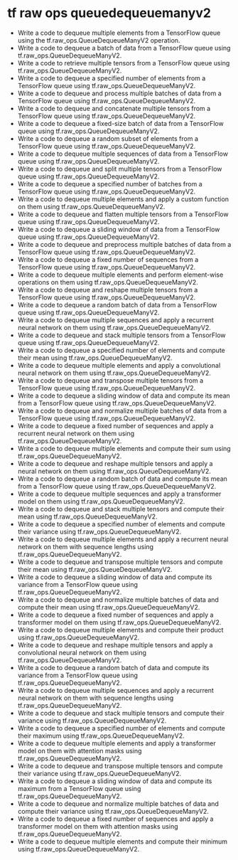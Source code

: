 # tf raw ops queuedequeuemanyv2

- Write a code to dequeue multiple elements from a TensorFlow queue using the tf.raw_ops.QueueDequeueManyV2 operation.
- Write a code to dequeue a batch of data from a TensorFlow queue using tf.raw_ops.QueueDequeueManyV2.
- Write a code to retrieve multiple tensors from a TensorFlow queue using tf.raw_ops.QueueDequeueManyV2.
- Write a code to dequeue a specified number of elements from a TensorFlow queue using tf.raw_ops.QueueDequeueManyV2.
- Write a code to dequeue and process multiple batches of data from a TensorFlow queue using tf.raw_ops.QueueDequeueManyV2.
- Write a code to dequeue and concatenate multiple tensors from a TensorFlow queue using tf.raw_ops.QueueDequeueManyV2.
- Write a code to dequeue a fixed-size batch of data from a TensorFlow queue using tf.raw_ops.QueueDequeueManyV2.
- Write a code to dequeue a random subset of elements from a TensorFlow queue using tf.raw_ops.QueueDequeueManyV2.
- Write a code to dequeue multiple sequences of data from a TensorFlow queue using tf.raw_ops.QueueDequeueManyV2.
- Write a code to dequeue and split multiple tensors from a TensorFlow queue using tf.raw_ops.QueueDequeueManyV2.
- Write a code to dequeue a specified number of batches from a TensorFlow queue using tf.raw_ops.QueueDequeueManyV2.
- Write a code to dequeue multiple elements and apply a custom function on them using tf.raw_ops.QueueDequeueManyV2.
- Write a code to dequeue and flatten multiple tensors from a TensorFlow queue using tf.raw_ops.QueueDequeueManyV2.
- Write a code to dequeue a sliding window of data from a TensorFlow queue using tf.raw_ops.QueueDequeueManyV2.
- Write a code to dequeue and preprocess multiple batches of data from a TensorFlow queue using tf.raw_ops.QueueDequeueManyV2.
- Write a code to dequeue a fixed number of sequences from a TensorFlow queue using tf.raw_ops.QueueDequeueManyV2.
- Write a code to dequeue multiple elements and perform element-wise operations on them using tf.raw_ops.QueueDequeueManyV2.
- Write a code to dequeue and reshape multiple tensors from a TensorFlow queue using tf.raw_ops.QueueDequeueManyV2.
- Write a code to dequeue a random batch of data from a TensorFlow queue using tf.raw_ops.QueueDequeueManyV2.
- Write a code to dequeue multiple sequences and apply a recurrent neural network on them using tf.raw_ops.QueueDequeueManyV2.
- Write a code to dequeue and stack multiple tensors from a TensorFlow queue using tf.raw_ops.QueueDequeueManyV2.
- Write a code to dequeue a specified number of elements and compute their mean using tf.raw_ops.QueueDequeueManyV2.
- Write a code to dequeue multiple elements and apply a convolutional neural network on them using tf.raw_ops.QueueDequeueManyV2.
- Write a code to dequeue and transpose multiple tensors from a TensorFlow queue using tf.raw_ops.QueueDequeueManyV2.
- Write a code to dequeue a sliding window of data and compute its mean from a TensorFlow queue using tf.raw_ops.QueueDequeueManyV2.
- Write a code to dequeue and normalize multiple batches of data from a TensorFlow queue using tf.raw_ops.QueueDequeueManyV2.
- Write a code to dequeue a fixed number of sequences and apply a recurrent neural network on them using tf.raw_ops.QueueDequeueManyV2.
- Write a code to dequeue multiple elements and compute their sum using tf.raw_ops.QueueDequeueManyV2.
- Write a code to dequeue and reshape multiple tensors and apply a neural network on them using tf.raw_ops.QueueDequeueManyV2.
- Write a code to dequeue a random batch of data and compute its mean from a TensorFlow queue using tf.raw_ops.QueueDequeueManyV2.
- Write a code to dequeue multiple sequences and apply a transformer model on them using tf.raw_ops.QueueDequeueManyV2.
- Write a code to dequeue and stack multiple tensors and compute their mean using tf.raw_ops.QueueDequeueManyV2.
- Write a code to dequeue a specified number of elements and compute their variance using tf.raw_ops.QueueDequeueManyV2.
- Write a code to dequeue multiple elements and apply a recurrent neural network on them with sequence lengths using tf.raw_ops.QueueDequeueManyV2.
- Write a code to dequeue and transpose multiple tensors and compute their mean using tf.raw_ops.QueueDequeueManyV2.
- Write a code to dequeue a sliding window of data and compute its variance from a TensorFlow queue using tf.raw_ops.QueueDequeueManyV2.
- Write a code to dequeue and normalize multiple batches of data and compute their mean using tf.raw_ops.QueueDequeueManyV2.
- Write a code to dequeue a fixed number of sequences and apply a transformer model on them using tf.raw_ops.QueueDequeueManyV2.
- Write a code to dequeue multiple elements and compute their product using tf.raw_ops.QueueDequeueManyV2.
- Write a code to dequeue and reshape multiple tensors and apply a convolutional neural network on them using tf.raw_ops.QueueDequeueManyV2.
- Write a code to dequeue a random batch of data and compute its variance from a TensorFlow queue using tf.raw_ops.QueueDequeueManyV2.
- Write a code to dequeue multiple sequences and apply a recurrent neural network on them with sequence lengths using tf.raw_ops.QueueDequeueManyV2.
- Write a code to dequeue and stack multiple tensors and compute their variance using tf.raw_ops.QueueDequeueManyV2.
- Write a code to dequeue a specified number of elements and compute their maximum using tf.raw_ops.QueueDequeueManyV2.
- Write a code to dequeue multiple elements and apply a transformer model on them with attention masks using tf.raw_ops.QueueDequeueManyV2.
- Write a code to dequeue and transpose multiple tensors and compute their variance using tf.raw_ops.QueueDequeueManyV2.
- Write a code to dequeue a sliding window of data and compute its maximum from a TensorFlow queue using tf.raw_ops.QueueDequeueManyV2.
- Write a code to dequeue and normalize multiple batches of data and compute their variance using tf.raw_ops.QueueDequeueManyV2.
- Write a code to dequeue a fixed number of sequences and apply a transformer model on them with attention masks using tf.raw_ops.QueueDequeueManyV2.
- Write a code to dequeue multiple elements and compute their minimum using tf.raw_ops.QueueDequeueManyV2.